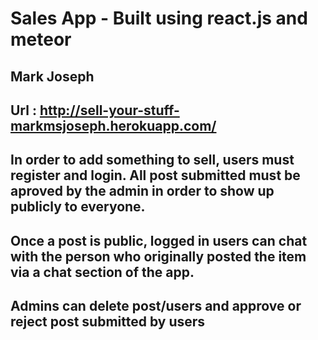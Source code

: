 # Sales App - Built using react.js and meteor

## Mark Joseph 

## Url : http://sell-your-stuff-markmsjoseph.herokuapp.com/

## In order to add something to sell, users must register and login. All post submitted must be aproved by the admin in order to show up publicly to everyone.
## Once a post is public, logged in users can chat with the person who originally posted the item via a chat section of the app.
## Admins can delete post/users and approve or reject post submitted by users


